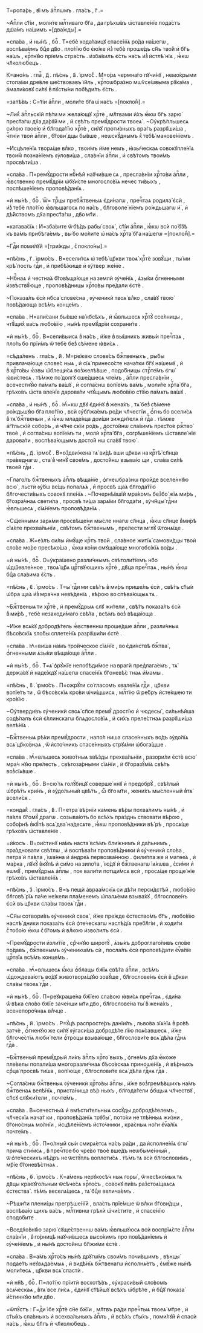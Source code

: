 Т=ропа́рь , ві҃ мъ а҆пⷭ҇лѡмъ . гла́съ , г҃ .=

~А҆пⷭ҇ли ст҃і́и , моли́те млⷭ҇тиваго бг҃а , да грѣхѡ́въ ѡ҆ставле́нїе пода́стъ дш҃а́мъ на́шимъ =[два́жды].=

=сла́ва , и҆ ны́нѣ , боⷢ҇ . Т=ебѐ хода́таицꙋ спасе́нїѧ ро́да на́шегѡ , воспѣва́емъ бцⷣе дв҃о . пло́тїю бо є҆ю́же и҆з̾ тебѐ проше́дъ сн҃ъ тво́й и҆ бг҃ъ на́шъ , крⷭ҇тнꙋю прїе́мъ стра́сть . и҆зба́вилъ є҆́сть на́съ и҆з̾ и҆стлѣ́ нїѧ , ꙗ҆́кѡ чл҃колю́бецъ .

К=ано́нъ . глаⷭ҇ , д҃ . пѣ́снь , а҃ . і҆рмо́с̾ . М=о́рѧ чермна́го пꙋчи́нꙋ , немо́крыми стопа́ми дре́вле ше́ствовавъ і҆и҃ль , крⷭ҇тоѡбра́зно мѡѷсе́ѡвыма рꙋка́ма , а҆мали́ковꙋ си́лꙋ в̾ пꙋсты́ни побѣди́лъ є҆́сть .

=запѣ́въ : С=т҃і́и а҆пⷭ҇ли , моли́те бг҃а ѡ҆ на́съ =[покло́н̾].=

~Ли́к̾ а҆пⷭ҇льскїй пѣ́ти ми жела́ющꙋ хрⷭ҇тѐ , мл҃твами и҆́хъ ꙗ҆́кѡ бг҃ъ зарю̀ прест҃а́гѡ дх҃а да́рꙋй ми , и҆ свѣ́тъ премꙋ́дрости твоеѧ̀ . ~Оу҆крѣ́пльшесѧ си́лою твое́ю и҆ бл҃года́тїю хрⷭ҇тѐ , си́лꙋ проти́вныхъ вра́гъ разрꙋши́ша , чⷭ҇тні́и твоѝ а҆пⷭ҇ли , бг҃ови́ дцы бы́вше , неѡскꙋ́днымъ к̾ тебѣ̀ манове́нїемъ .

~И҆сцѣле́нїѧ творѧ́ще влⷣко , твои́мъ и҆́ме немъ , ꙗ҆зы́ческаѧ совокꙋпле́нїѧ твои́м̾ позна́нїемъ ᲂу҆лови́ша , сла́внїи а҆пⷭ҇ли , и҆ свѣ́томъ твои́мъ просвѣти́ша .

=сла́ва . П=ремꙋ́дрости нбⷭ҇нѣй наꙋчи́вше сѧ , пресла́внїи хрⷭ҇то́ви а҆пⷭ҇ли , ꙗ҆́вственно премꙋ́дрїи ѡ҆бꙋи́сте многосло́вїѧ нечес ти́выхъ , поспѣше́нїемъ проповѣ́данїѧ .

=и҆ ны́нѣ , боⷢ҇ . Ѿ= трⷪ҇цы пребжⷭ҇твеныѧ є҆ди́нагѡ , пречⷭ҇таѧ родила̀ є҆сѝ , и҆з̾ тебѐ пло́тїю ꙗ҆́вльшагосѧ по на́съ , бл҃говоле́ нїемъ ро́ждьшагѡ и҆̀ , и҆ дѣ́йствомъ дх҃а прест҃а́гѡ , дв҃о мт҃и .

=катава́сїѧ : И҆=зба́вите ѿ бѣ́дъ рабы̀ своѧ̀ , ст҃і́и а҆пⷭ҇ли , ꙗ҆́кѡ всѝ по́ бз҃ѣ къ ва́мъ прибѣга́емъ , вы́ бо мо́лите ѡ҆ на́съ хрⷭ҇та̀ бг҃а на́шегѡ =[покло́н̾].=

~Гдⷭ҇и поми́лꙋй =[три́жды , с̾ покло́ны].=

=пѣ́снь , г҃ . і҆рмо́съ . В=есели́тсѧ ѡ҆ тебѣ̀ цр҃кви твоѧ̀ хрⷭ҇тѐ зовꙋ́щи , ты́ ми крѣ́ пость гдⷭ҇и , и҆ прибѣ́жище и҆ ᲂу҆твер же́нїе .

~Нбⷭ҇наѧ и҆ честна́ѧ бг҃овѣща́юще на землѝ ᲂу҆че́нїѧ , ѧ҆зы́ки ѻ҆́гненными и҆звѣствꙋ́юще , проповѣ́дницы хрⷭ҇то́вы пре́дали є҆стѐ .

~Показа́лъ є҆сѝ нб҃са̀ слове́сна , ᲂу҆ченикѝ твоѧ̀ влⷣко , сла́вꙋ твою̀ повѣ́дающа всѣ́мъ конце́мъ .

=сла́ва . Н=апи́сани бы́вше на́ нб҃сѣхъ , и҆ ꙗ҆́вльшесѧ хрⷭ҇тꙋ̀ ссе́лницы , чтꙋ́щих̾ ва́съ любо́вїю , ны́нѣ премꙋ́дрїи сохрани́те .

=и҆ ны́нѣ , боⷢ҇ . В=сели́выисѧ в̾ на́съ , и҆́же в̾ вы́шнихъ живы́и пречⷭ҇таѧ , пло́ть бо прїи́мъ ѿ тебѐ без̾ сѣ́мене ꙗ҆ви́сѧ .

=сѣда́ленъ . гла́съ , и҃ . М=ре́жею слове́съ бжⷭ҇твеныхъ , ры́бы привлача́юще слове́с ныѧ , и҆ сїѧ̀ принесо́сте нача́тки бг҃ꙋ на́шемꙋ , и҆ в̾ хрⷭ҇то́вы ꙗ҆́звы ѡ҆блещи́сѧ воз̾желѣ́вше , подо́бницы стрⷭ҇те́мъ є҆гѡ̀ ꙗ҆ви́стесѧ . тѣ́мже по́ долгꙋ сше́дшесѧ чте́мъ , а҆пⷭ҇ли пресла́внїи , всечестнꙋ́ю па́мѧть ва́шꙋ , и҆ согла́снѡ вопїе́мъ ва́мъ , моли́те хрⷭ҇та̀ бг҃а , грѣхо́въ ѡ҆ста вле́нїе дарова́ти чтꙋ́щымъ любо́вїю ст҃ꙋ́ю па́мѧть ва́шꙋ .

=сла́ва , и҆ ны́нѣ , боⷢ҇ . Ꙗ҆́=кѡ дв҃ꙋ є҆ди́нꙋ в̾ жена́хъ , тѧ̀ без̾ сѣ́мене ро́ждьшꙋю бг҃а пло́тїю , всѝ ᲂу҆бл҃жа́емъ ро́ди чл҃честїи , ѻ҆́гнь бо всели́сѧ в̾ тѧ̀ бжⷭ҇твеныи , и҆ ꙗ҆́кѡ младе́нца дои́ши зижди́телѧ и҆ гдⷭ҇а . тѣ́мже а҆́гг҃льскїй собо́ръ , и҆ чл҃че скїи ро́дъ , досто́йнѡ сла́вимъ прест҃о́е ржⷭ҇тво̀ твоѐ , и҆ согла́снѡ вопїе́мъ ти , молѝ хрⷭ҇та̀ бг҃а , согрѣше́нїемъ ѡ҆ставле́ нїе дарова́ти , воспѣва́ющымъ досто́й нѡ сла́вꙋ твою̀ .

=пѣ́снь , д҃ . і҆рмо́с̾ . В=оз̾дви́жена тѧ̀ ви́дѣ вши цр҃кви на крⷭ҇тѣ̀ сл҃нца пра́веднагѡ , ста̀ в̾ чинꙋ̀ свое́мъ , досто́йнѡ взыва́ю щи , сла́ва си́лѣ твое́й гдⷭ҇и .

~Глаго́лъ бжⷭ҇твеныхъ а҆пⷭ҇лъ вѣща́нїе , ѻ҆гнеѡбра́знѡ про́йде вселе́ннꙋю всю̀ , льстѝ ᲂу҆́бѡ ве́щь попалѧ́ѧ , и҆ просвѣ ща́ѧ бл҃года́тїю бл҃гочести́выхъ совокꙋ пле́нїѧ . ~Почернѣ́вшїй мра́комъ без̾бо́ жїѧ ми́ръ , бг҃озра́чнаѧ свети́ла , просвѣ ти́ша зарѧ́ми бл҃года́ти , ᲂу҆чн҃цы̀ гдⷭ҇ни ꙗ҆́вльшесѧ , сїѧ́нїемъ проповѣ́данїѧ .

~Сщ҃е́нными зарѧ́ми просвѣще́ни мы́сле ннагѡ сл҃нца , ꙗ҆́кѡ сл҃нце в̾ми́рѣ сїѧ́ете прехва́льнїи , свѣ́томъ бжⷭ҇твенымъ , пре́лести мглꙋ̀ ѿгонѧ́ще .

=сла́ва . Ж=е́злъ си́лы и҆мꙋ́ще крⷭ҇тъ тво́й , сла́вное житїѧ̀ самови́дцы твоѝ сло́ве мо́ре пресѣко́ша , ꙗ҆́кѡ ко́ни смꙋща́юще многобо́жїѧ во́ды .

=и҆ ны́нѣ , боⷢ҇ . О=у҆кра́шено разли́чнымъ свѣтоли́тїемъ нб҃о ѡ҆дш҃евле́нное , твоѧ̀ цр҃ѧ црⷭ҇твꙋющихъ хрⷭ҇тѐ , дв҃ца пречⷭ҇таѧ , ны́нѣ ꙗ҆́кѡ бцⷣа сла́вима є҆́сть .

=пѣ́снь , є҃ . і҆рмо́съ . Т=ы̀ гдⷭ҇и ми свѣ́тъ в̾ ми́ръ прише́лъ є҆сѝ , свѣ́тъ ст҃ы́и ѡ҆бра ща́ѧ и҆з̾ мра́чна невѣ́денїѧ , вѣ́рою во спѣва́ющыѧ тѧ .

~Бжⷭ҇твеныѧ ти хрⷭ҇тѐ , и҆ премꙋ́дрыѧ слꙋ жи́тели , свѣ́тъ показа́лъ є҆сѝ в̾ ми́рѣ , тебѐ незаходи́маго свѣ́та , всѣ́мъ воз̾ вѣща́юща .

~И҆́же всѧ́кꙋ добродѣ́тель ꙗ҆́вственнѡ проше́дше а҆пⷭ҇ли , разли́чныѧ бѣсо́вскїѧ ѕло́бы сплете́нїѧ разрꙋши́ли є҆стѐ .

=сла́ва . Ꙗ҆=ви́ша на́мъ тро́йческое сїѧ́нїе , во є҆ди́нствѣ бжⷭ҇тва̀ , ѻ҆́гненными ѧ҆зы́ки вѣща́юще а҆пⷭ҇ли .

=и҆ ны́нѣ , боⷢ҇ . Т=ѧ̀ ѻ҆рꙋ́жїе непобѣди́мое на врагѝ пред̾лага́емъ , тѧ̀ держа́вꙋ и҆ наде́ждꙋ на́шегѡ спасе́нїѧ бг҃оневѣ́с тнаѧ и҆́мамы .

=пѣ́снь , ѕ҃ . і҆рмо́съ . П=ожрꙋ́ти со́ гласомъ хвале́нїѧ гдⷭ҇и , цр҃кви вопїе́тъ ти , ѿ бѣсо́вскїѧ кро́ви ѡ҆чи́щшисѧ , млⷭ҇тїю ѿ ре́бръ и҆сте́кшею ти кро́вїю .

~Оу҆тверди́въ ᲂу҆ченикѝ своѧ̀ сп҃се премꙋ́ дростїю и҆ чюдесы̀ , си́льнѣйша содѣ́лалъ є҆сѝ є҆́ллинскагѡ блѧдосло́вїѧ , и҆ си́хъ преле́стнаѧ разрꙋши́ша велѣ́нїѧ .

~Бжⷭ҇твеныѧ рѣ́ки премꙋ́дрости , напо́л ниша спасе́нныхъ во́дъ ᲂу҆до́лїѧ всѧ̀ цр҃ко́внаѧ , ѿ и҆сто́чникъ спасе́нныхъ стрꙋѧ́ми ѡ҆бога́щше .

=сла́ва . Ꙗ҆́=вльшесѧ живо́тныѧ ѕвѣ́зды прехва́льнїи , разори́ли є҆стѐ всю̀ мра́ч нꙋю пре́лесть , свѣтоза́рными сїѧ́нїи , и҆ бг҃оразꙋ́мїѧ свѣ́тъ воз̾сїѧ́вше .

=и҆ ны́нѣ , боⷢ҇ . В=сю́ тѧ голꙋ́бицꙋ соверше́ ннꙋ и҆ предобрꙋ̀ , свѣ́тлый ѡ҆брѣ́тъ кри́нъ , и҆ ᲂу҆до́льный цвѣ́тъ , ѽ бг҃о мт҃и , жени́хъ мы́сленный в̾тѧ̀ всели́сѧ .

=конда́к̾ . гла́съ , в҃ . П=етра̀ вѣ́рнїи ка́мень вѣ́ры похва́лимъ ны́нѣ , и҆ па́вла бг҃омꙋ́ драгѡ . созыва́ютъ бо всѣ́хъ пра́зднь ствовати вѣ́рою , собо́рнѣ в̾кꙋ́пѣ всѧ̀ два̀ на́десѧте , ꙗ҆́кѡ проповѣ́дники вѣ́ рѣ , просѧ́ще грѣхо́въ ѡ҆ставле́нїе .

=и҆́косъ . В=ои́стинꙋ на́мъ наста̀ всѣ́мъ бли́жнимъ и҆ да́льнимъ , пра́здновати свѣ́тлѡ , и҆ воспѣва́ти проповѣ́дники и҆ ᲂу҆ченикѝ сло́ва , петра̀ и҆ па́вла , і҆ѡа́нна и҆ а҆ндре́ѧ первозва́нною . фили́ппа же и҆ матѳе́ѧ , и҆ ма́рка , лꙋкꙋ̀ в̾кꙋ́пѣ и҆ си́мо на зило́та , і҆ю́дꙋ и҆ бжⷭ҇твенагѡ і҆ѧ́кѡва , с̾си́ми и҆ ѳѡмꙋ̀ , премꙋ́дрыѧ а҆пⷭ҇лы , пох вали́ти потщи́мсѧ всѝ , просѧ́ще проще́ нїе грѣхо́въ ѡ҆ставле́нїѧ .

=пѣ́снь , з҃ . і҆рмо́съ . В=ъ пещѝ а҆враа́мскїѧ си дѣ́ти перси́дстѣй , любо́вїю бл҃говѣ́ рїѧ па́че не́жели пла́менемъ ѡ҆палѧ́еми взыва́хꙋ , бл҃гослове́нъ є҆сѝ въ цр҃кви сла́вы твоеѧ̀ гдⷭ҇и .

~Сн҃ы сотвори́въ ᲂу҆ченикѝ своѧ̀ , и҆́же пре́жде є҆стество́мъ бг҃ъ , любо́вїю наслѣ́ дники показа́лъ є҆сѝ ѻ҆те́ческагѡ наслѣ́дїѧ пребл҃гі́и , и҆ ходи́ти с̾ тобо́ю ꙗ҆́кѡ с̾ бг҃омъ и҆ влⷣкою и҆зво́лилъ є҆сѝ .

~Премꙋ́дрости и҆зли́тїе , срⷣчнꙋю широтꙋ̀ , ѧ҆зы́къ доброглаго́ливъ сло́ве по́давъ , бжⷭ҇твенымъ ᲂу҆ченикѡ́мъ сѝ , посла́лъ є҆сѝ проповѣ́дати є҆ѵⷢ҇а́лїе црⷭ҇твїѧ всѣ́мъ конце́мъ .

=сла́ва . Ꙗ҆́=вльшесѧ ꙗ҆́кѡ ѻ҆́блацы бж҃їѧ свѣ́та а҆пⷭ҇ли , всѣ́мъ ѡ҆дождева́ютъ во́дꙋ животворѧ́щꙋю зовꙋ́ще , бл҃гослове́нъ є҆сѝ в̾ цр҃кви сла́вы твоеѧ̀ гдⷭ҇и .

=и҆ ны́нѣ , боⷢ҇ . П=реꙋкраше́на бж҃їею сла́вою ꙗ҆ви́сѧ пречⷭ҇таѧ , є҆ди́на ѿ́ вѣка сло́во бж҃їе заче́нши мт҃и дв҃о , бл҃гослове́на ты̀ в̾ жена́хъ , всенепоро́чнаѧ влⷣчце .

=пѣ́снь , и҃ . і҆рмо́съ . Р=ꙋ́цѣ распросте́ръ данїи́лъ , льво́ва зїѧ́нїѧ в̾ ро́вѣ затчѐ , ѻ҆́гненꙋю же си́лꙋ ᲂу҆гаси́ша добродѣ́те лїю поѧ́савшесѧ , и҆́же бл҃гоче́стїѧ люби́ тели ѻ҆́троцы взыва́юще , бл҃гослови́те всѧ̀ дѣ́ла гдⷭ҇нѧ гдⷭ҇а .

~Бжⷭ҇твеный премꙋ́дрый ли́къ а҆пⷭ҇лъ хрⷭ҇то́ выхъ , ѻ҆гне́мъ дх҃а ꙗ҆́коже пле́велы попали́ша многоразли́чнаѧ бѣсо́вскаѧ приноше́нїѧ , и҆ вѣ́рныхъ срⷣца̀ просвѣ ти́ша , вопїю́ще , бл҃гослови́те всѧ̀ дѣ́ла гдⷭ҇нѧ гдⷭ҇а .

~Согла́снѡ бжⷭ҇твеныѧ ᲂу҆ченикѝ хрⷭ҇то́вы а҆пⷭ҇лы , и҆́же воз̾гремѣ́вшихъ на́мъ бжⷭ҇твенаѧ велѣ́нїѧ , приста́нища вѣ́р ныхъ , бл҃года́тели ѻ҆́бщыѧ чл҃чествꙋ , сп҃сꙋ слꙋжи́тели , почте́мъ .

=сла́ва . В=сечестны́ѧ и҆ вмѣсти́тельныѧ сосꙋ́ды добродѣ́телемъ , чл҃ческїѧ нача́т ки , проповѣ́данїѧ трꙋбы̀ , пото́ки не тлѣ́нныѧ жи́зни , бг҃оно́сныѧ мо́лнїи , и҆сцѣле́нїемъ и҆сто́чники , кра́сныѧ но́ги є҆ѵⷢ҇а́лїѧ почте́мъ .

=и҆ ны́нѣ , боⷢ҇ . П=о́лный сы́и смирѧ́етсѧ на́съ ра́ди , да и҆сполне́нїѧ є҆гѡ̀ прича сти́мсѧ , в̾ пречⷭ҇тое бо чре́во твоѐ вше́дъ неѡбыме́нный , ѿ ѻ҆те́ческихъ нѣ́дръ не ѿстꙋ́пль воплоти́сѧ . тѣ́мъ тѧ всѝ бл҃гослови́мъ , мр҃і́е бг҃оневѣ́стнаѧ .

=пѣ́снь , ѳ҃ . і҆рмо́съ . К=а́мень нерꙋкосѣ́ч ныѧ горы̀ , ѿ несѣко́мыѧ тѧ дв҃цы краеꙋго́льныи ѿсѣче́сѧ хрⷭ҇то́съ , совокꙋ пи́въ раз̾стоѧ́щаѧсѧ є҆стества̀ . тѣ́мъ веселѧ́щесѧ , тѧ̀ бцⷣе велича́емъ .

~Рѣши́ти плени́цы прегрѣше́нїй , вла́сть прїе́мше ѿ влⷣки бг҃ови́дцы , воспѣва́ю щихъ ва́съ , млⷭ҇тивнѡ грѣхѝ ѡ҆чи́стите , и҆ спасе́нїю сподо́бите .

~Вседх҃о́внꙋю зарю̀ сꙋще́ственнѡ ва́мъ ꙗ҆́вльшꙋюсѧ всѝ воспрїѧ́сте а҆пⷭ҇ли сла́внїи , в̾ го́рницѣ наꙋчи́вшесѧ высо́кимъ про повѣ́данїемъ и҆ ᲂу҆че́нїемъ , и҆ ны́нѣ досто́йнѡ бл҃жи́ми є҆стѐ .

=сла́ва . В=а́мъ хрⷭ҇то́съ ны́нѣ дрꙋгѡ́мъ свои́мъ почи́вшимъ , вѣнцы̀ подае́тъ неꙋвѧда́емыѧ , и҆ видѣ́нїѧ бжⷭ҇твенагѡ и҆сполнѧ́етъ , є҆мꙋ́же ны́нѣ моли́тесѧ , цр҃кви всѧ̀ спастѝ .

=и҆ нн҃ѣ , боⷢ҇ . П=ло́тїю прїитѝ восхотѣ́въ , ᲂу҆краси́вый сло́вомъ всѧ́ческаѧ , в̾тѧ̀ все ли́сѧ , є҆ди́нꙋ ст҃ѣ́йшꙋ всѣ́хъ ѡ҆брѣ́те , и҆ бцⷣꙋ показа̀ и҆́стиннꙋю мт҃и дв҃о .

=ѿпꙋ́стъ : Г=дⷭ҇и і҆с҃е хрⷭ҇тѐ сн҃е бж҃їи , мл҃твъ ра́ди пречⷭ҇тыѧ твоеѧ̀ мт҃ре , и҆ ст҃ы́хъ сла́вныхъ и҆ всехва́льныхъ а҆пⷭ҇лъ , и҆ всѣ́хъ ст҃ы́хъ , поми́лꙋй и҆ спасѝ на́съ , ꙗ҆́кѡ бл҃гъ и҆ чл҃колю́бецъ .

